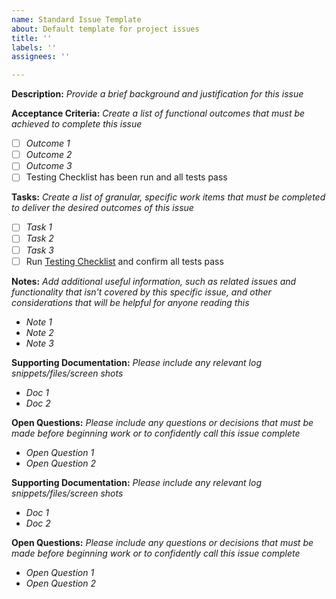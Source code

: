 ```yaml
---
name: Standard Issue Template
about: Default template for project issues
title: ''
labels: ''
assignees: ''

---
```


**Description:**
_Provide a brief background and justification for this issue_

**Acceptance Criteria:** 
_Create a list of functional outcomes that must be achieved to complete this issue_

- [ ] _Outcome 1_
- [ ] _Outcome 2_
- [ ] _Outcome 3_
- [ ] Testing Checklist has been run and all tests pass

**Tasks:**
_Create a list of granular, specific work items that must be completed to deliver the desired outcomes of this issue_ 

 - [ ] _Task 1_
 - [ ] _Task 2_
 - [ ] _Task 3_
 - [ ] Run [Testing Checklist](../../guides/dev-testing.md) and confirm all tests pass

**Notes:**
_Add additional useful information, such as related issues and functionality that isn't covered by this specific issue, and other considerations that will be helpful for anyone reading this_ 

+ _Note 1_
+ _Note 2_
+ _Note 3_


**Supporting Documentation:**
_Please include any relevant log snippets/files/screen shots_

+ _Doc 1_
+ _Doc 2_

**Open Questions:**
_Please include any questions or decisions that must be made before beginning work or to confidently call this issue complete_ 

- _Open Question 1_
- _Open Question 2_


**Supporting Documentation:**
_Please include any relevant log snippets/files/screen shots_

- _Doc 1_
- _Doc 2_

**Open Questions:**
_Please include any questions or decisions that must be made before beginning work or to confidently call this issue complete_ 

- _Open Question 1_
- _Open Question 2_
